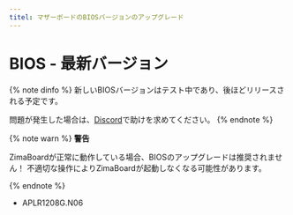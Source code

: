 ```yaml
---
titel: マザーボードのBIOSバージョンのアップグレード
--- 
```


# BIOS - 最新バージョン

{% note dinfo %}
新しいBIOSバージョンはテスト中であり、後ほどリリースされる予定です。

問題が発生した場合は、[Discord](https://discord.gg/TZjYGnAW3M)で助けを求めてください。
{% endnote %}


{% note warn %}
**警告**

ZimaBoardが正常に動作している場合、BIOSのアップグレードは推奨されません！
不適切な操作によりZimaBoardが起動しなくなる可能性があります。

{% endnote %}

<!-- ## ZimaBoard 216

<!-- - APLR1202G.N06 -->
  <!-- - ダウンロード: [GitHub](https://github.com/IceWhaleTech/ZimaBoard-BIOS/releases/download/N06/ZMB216-APLR1202G.N06.zip) -->

<!-- ## ZimaBoard 432 -->

<!-- - APLR1204G.N06 -->
  <!-- - ダウンロード: [GitHub](https://github.com/IceWhaleTech/ZimaBoard-BIOS/releases/download/N06/ZMB432-APLR1204G.N06.zip) -->

<!-- ## ZimaBoard 832 -->

- APLR1208G.N06
  <!-- - ダウンロード: [GitHub](https://github.com/IceWhaleTech/ZimaBoard-BIOS/releases/download/N06/ZMB832-APLR1208G.N06.zip) -->

<!-- # BIOSアップデートガイド -->

<!-- ## ステップ1: 準備 -->

<!-- - 上記のBIOSファイルの対応バージョンをダウンロード
- FAT32形式の空のUSBドライブ
- ミニDPからHDMIへのアダプター（モニターに接続するために使用）
- キーボード -->

<!-- ## ステップ2: USBドライブの準備

1. ダウンロードしたBIOSファイルの解凍
2. EFIフォルダー全体をUSBドライブのルートにコピー

![](/images/Upgrade-Motherboard-BIOS-Version/bios-efi-folder.png) -->

<!-- ## ステップ3: BIOSの更新

1. USBドライブ、キーボード、モニターをZimaBoardに接続します。
2. 電源を接続し、<kbd>F11</kbd>を連続して押します。
3. 起動デバイスメニューでUEFIで始まるUSBドライブを選択します。

![](/images/Upgrade-Motherboard-BIOS-Version/bios-select-boot-device.jpg)

**1. BIOSの更新が完了するまで待つ**

![](/images/Upgrade-Motherboard-BIOS-Version/bios-update-wating.jpg)

**2. 完了！**

![](/images/Upgrade-Motherboard-BIOS-Version/bios-update-successful.jpg) -->